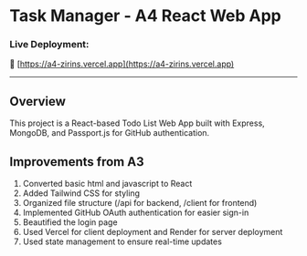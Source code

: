 # **Task Manager - A4 React Web App**

### **Live Deployment:**
🔗 [https://a4-zirins.vercel.app](https://a4-zirins.vercel.app)

---

## **Overview**
This project is a React-based Todo List Web App built with Express, MongoDB, and 
Passport.js for GitHub authentication.

## **Improvements from A3**
1. Converted basic html and javascript to React
2. Added Tailwind CSS for styling
3. Organized file structure (/api for backend, /client for frontend)
4. Implemented GitHub OAuth authentication for easier sign-in
5. Beautified the login page
6. Used Vercel for client deployment and Render for server deployment
7. Used state management to ensure real-time updates